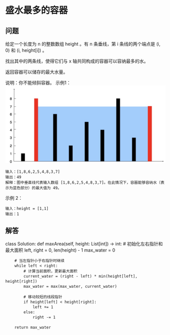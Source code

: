 # 盛水最多的容器
## 问题
给定一个长度为 n 的整数数组 height 。有 n 条垂线，第 i 条线的两个端点是 (i, 0) 和 (i, height[i]) 。

找出其中的两条线，使得它们与 x 轴共同构成的容器可以容纳最多的水。

返回容器可以储存的最大水量。

说明：你不能倾斜容器。
示例1：
![F%i](pic/盛水最多容器.png)
```
输入：[1,8,6,2,5,4,8,3,7]
输出：49 
解释：图中垂直线代表输入数组 [1,8,6,2,5,4,8,3,7]。在此情况下，容器能够容纳水（表示为蓝色部分）的最大值为 49。

```
示例 2：
```
输入：height = [1,1]
输出：1
```

## 解答
class Solution:
    def maxArea(self, height: List[int]) -> int:
        # 初始化左右指针和最大面积
        left, right = 0, len(height) - 1
        max_water = 0

        # 当左指针小于右指针时继续
        while left < right:
            # 计算当前面积，更新最大面积
            current_water = (right - left) * min(height[left], height[right])
            max_water = max(max_water, current_water)

            # 移动较短的线段指针
            if height[left] < height[right]:
                left += 1
            else:
                right -= 1

        return max_water
